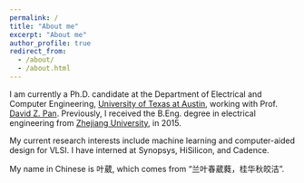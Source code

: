 ```yaml
---
permalink: /
title: "About me"
excerpt: "About me"
author_profile: true
redirect_from: 
  - /about/
  - /about.html
---
```




I am currently a Ph.D. candidate at the Department of Electrical and Computer Engineering, [University of Texas at Austin](https://www.utexas.edu/), working with Prof. [David Z. Pan](http://www.ece.utexas.edu/~dpan/). 
Previously, I received the B.Eng. degree in electrical engineering from [Zhejiang University](http://www.zju.edu.cn/english/), in 2015.

My current research interests include machine learning and computer-aided design for VLSI.
I have interned at Synopsys, HiSilicon, and Cadence.

My name in Chinese is 叶葳, which comes from “兰叶春葳蕤，桂华秋皎洁”.
